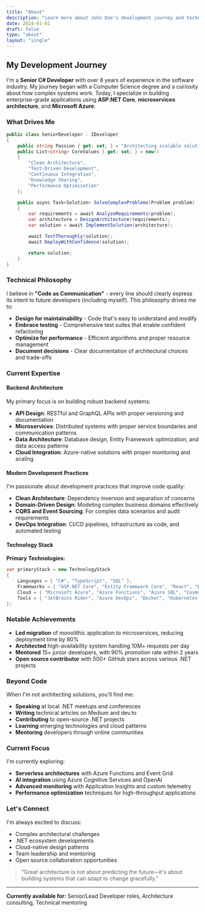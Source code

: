 ```yaml
---
title: "About"
description: "Learn more about John Doe's development journey and technical expertise"
date: 2024-01-01
draft: false
type: "about"
layout: "single"
---
```


## My Development Journey

I'm a **Senior C# Developer** with over 8 years of experience in the software industry. My journey began with a Computer Science degree and a curiosity about how complex systems work. Today, I specialize in building enterprise-grade applications using **ASP.NET Core**, **microservices architecture**, and **Microsoft Azure**.

### What Drives Me

```csharp
public class SeniorDeveloper : IDeveloper
{
    public string Passion { get; set; } = "Architecting scalable solutions";
    public List<string> CoreValues { get; set; } = new()
    {
        "Clean Architecture",
        "Test-Driven Development",
        "Continuous Integration",
        "Knowledge Sharing",
        "Performance Optimization"
    };

    public async Task<Solution> SolveComplexProblems(Problem problem)
    {
        var requirements = await AnalyzeRequirements(problem);
        var architecture = DesignArchitecture(requirements);
        var solution = await ImplementSolution(architecture);

        await TestThoroughly(solution);
        await DeployWithConfidence(solution);

        return solution;
    }
}
```

### Technical Philosophy

I believe in **"Code as Communication"** - every line should clearly express its intent to future developers (including myself). This philosophy drives me to:

-   **Design for maintainability** - Code that's easy to understand and modify
-   **Embrace testing** - Comprehensive test suites that enable confident refactoring
-   **Optimize for performance** - Efficient algorithms and proper resource management
-   **Document decisions** - Clear documentation of architectural choices and trade-offs

### Current Expertise

#### Backend Architecture

My primary focus is on building robust backend systems:

-   **API Design**: RESTful and GraphQL APIs with proper versioning and documentation
-   **Microservices**: Distributed systems with proper service boundaries and communication patterns
-   **Data Architecture**: Database design, Entity Framework optimization, and data access patterns
-   **Cloud Integration**: Azure-native solutions with proper monitoring and scaling

#### Modern Development Practices

I'm passionate about development practices that improve code quality:

-   **Clean Architecture**: Dependency inversion and separation of concerns
-   **Domain-Driven Design**: Modeling complex business domains effectively
-   **CQRS and Event Sourcing**: For complex data scenarios and audit requirements
-   **DevOps Integration**: CI/CD pipelines, infrastructure as code, and automated testing

#### Technology Stack

**Primary Technologies:**

```csharp
var primaryStack = new TechnologyStack
{
    Languages = { "C#", "TypeScript", "SQL" },
    Frameworks = { "ASP.NET Core", "Entity Framework Core", "React", "Blazor" },
    Cloud = { "Microsoft Azure", "Azure Functions", "Azure SQL", "Cosmos DB" },
    Tools = { "JetBrains Rider", "Azure DevOps", "Docker", "Kubernetes" }
};
```

### Notable Achievements

-   **Led migration** of monolithic application to microservices, reducing deployment time by 80%
-   **Architected** high-availability system handling 10M+ requests per day
-   **Mentored** 15+ junior developers, with 90% promotion rate within 2 years
-   **Open source contributor** with 500+ GitHub stars across various .NET projects

### Beyond Code

When I'm not architecting solutions, you'll find me:

-   **Speaking** at local .NET meetups and conferences
-   **Writing** technical articles on Medium and dev.to
-   **Contributing** to open-source .NET projects
-   **Learning** emerging technologies and cloud patterns
-   **Mentoring** developers through online communities

### Current Focus

I'm currently exploring:

-   **Serverless architectures** with Azure Functions and Event Grid
-   **AI integration** using Azure Cognitive Services and OpenAI
-   **Advanced monitoring** with Application Insights and custom telemetry
-   **Performance optimization** techniques for high-throughput applications

### Let's Connect

I'm always excited to discuss:

-   Complex architectural challenges
-   .NET ecosystem developments
-   Cloud-native design patterns
-   Team leadership and mentoring
-   Open source collaboration opportunities

> "Great architecture is not about predicting the future—it's about building systems that can adapt to change gracefully."

---

**Currently available for:** Senior/Lead Developer roles, Architecture consulting, Technical mentoring
